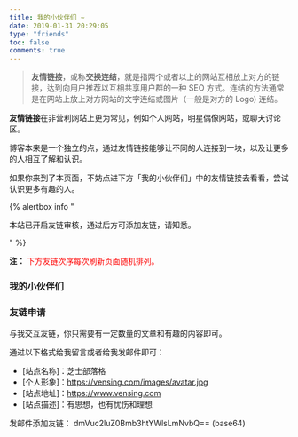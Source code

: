 ```yaml
---
title: 我的小伙伴们 ~
date: 2019-01-31 20:29:05
type: "friends"
toc: false
comments: true
---
```





> **友情链接**，或称**交换连结**，就是指两个或者以上的网站互相放上对方的链接，达到向用户推荐以互相共享用户群的一种 SEO 方式。连结的方法通常是在网站上放上对方网站的文字连结或图片（一般是对方的 Logo) 连结。

**友情链接**在非营利网站上更为常见，例如个人网站，明星偶像网站，或聊天讨论区。

博客本来是一个独立的点，通过友情链接能够让不同的人连接到一块，以及让更多的人相互了解和认识。

如果你来到了本页面，不妨点进下方「我的小伙伴们」中的友情链接去看看，尝试认识更多有趣的人。

{% alertbox info "

本站已开启友链审核，通过后方可添加友链，请知悉。

" %}

**注：** <span style="color:red;">下方友链次序每次刷新页面随机排列。<span>

### 我的小伙伴们

<div class="linkpage"><ul id="friendsList"></ul></div>

<script type="text/javascript">
// 以下为样例内容，按照格式可以随意修改
var myFriends = [
    ["https://candinya.com/", "https://cn.gravatar.com/avatar/a7f9e15fef26e0a540edc977e21cb3eb", "@糖喵🍬", "要来根🍭嘛~"], 
    ["https://www.mintimate.cn/", "https://puui.qpic.cn/fans_admin/0/3_1680187318_1573736162839/0", "@Mintimate", " ο(=•ω＜=)ρ，酷安机油 ~，奥利给"], 
    ["https://www.hqsblog.cn/", "https://secure.gravatar.com/avatar/bf26ba39de8953a3629b16a30c5f1dbe?s=40&r=G&d=", "@寒穹の小屋", "喜欢追番、打游戏、听音乐的好学生"],
    ["https://blog.thris.me/", "https://blog.thris.me/usr/uploads/2019/10/4136684673.jpeg", "@博源", "理工大学生 懒癌晚期"], 
    ["https://sanshiliuxiao.top/", "https://cdn.jsdelivr.net/gh/sanshiliuxiao/blog-static/avatar.jpg", "@椎咲良田", " 昨日、今日、明日，前端大佬 ( =•ω＜= )✧"], 
    ["https://meyyz.cn/", "https://vensing.com/images/avatar.webp", "@一叶竹", "是一个喜欢二次元的蓝孩纸喔 ~"],
    ["https://blog.badapple.pro/", "https://cn.gravatar.com/avatar/cc6a1849aa21339b96dd2a7c913dc435", "@东方幻梦", "只是当时已惘然，沉溺梦中不愿醒来。"],
    ["https://blog.imgradeone.xyz/", "https://blog.imgradeone.xyz/images/avatar.png?v=1585924114010", "@一么酱", "(妹妹酱？猜测)萌站 一 丧病至极的一么酱的官网。"], 
    ["https://removeif.github.io/", "https://cdn.jsdelivr.net/gh/removeif/removeif.github.io@latest/img/avatar.png", "@辣椒の酱", " 尚未执佩剑，转眼即江湖。后端开发，技术分享。"], 
    ["https://www.senventise.com/", "https://public-res-1256129046.cos.ap-shanghai.myqcloud.com/avatar.png", "@Senventise", "Steam 游戏大佬，Galgame 爱好者。"],
    ["https://raspii.tech/", "https://vensing.com/images/avatar.webp", "@无用挂件の日历", "无用挂件の日历 ο(=•ω＜=)ρ。"], 
    ["https://zhangyijia.eu5.org/", "https://cdn.jsdelivr.net/gh/miku-o/imgData/5c3aedy7.jpg", "@ZhangYiJia", " 我们所过的每个平凡的日常，也许就是连续发生的奇迹"], 
    ["https://angelni.github.io/", "https://cdn.jsdelivr.net/gh/AngelNI/CDN@3.0/imgs/avatar.png", "@AngelNI", "A HPU‘s student。"],
    ["https://type.zhoublog.xyz/", "https://ae01.alicdn.com/kf/Ua037dc8b478d4c2ca8fc8ebcdfe589bcj.png", "@_Zhou_", "一名来普普通通的学生(其实是大佬哒)"],
    ["https://skyblond.info/", "https://secure.gravatar.com/avatar/b8dd5801979dc700a9cc29ef793f3357", "@天空Blond", "推油，精神神楽坂 ← 不是，绝对不是"],
    ["https://raptazure.github.io/", "https://cdn.jsdelivr.net/gh/raptazure/cdn/blog/avatar.jpg", "@Raptazure", "推油，心随自然"],
    ["https://nek0ri.de/", "https://pic.imgdb.cn/item/5e43fc102fb38b8c3cdb23dc.png", "@猫梨の部屋", "我们能做得更好"],
    ["https://cwksc.github.io/", "https://cwksc.github.io/assets/image/author_photo/CWKSC_photo.jpg", "@CWKSC", "大佬，主要是写技术文章的，有时候是日常，吐槽"],
    ["https://mgear-blogs.obs-website.cn-east-3.myhuaweicloud.com/", "https://cdn.jsdelivr.net/gh/Lionad-Morotar/blog-cdn/image/avatar.gif", "@lionad", "前端工程师|午夜吉他魔|兴趣泛滥的游戏玩家"],
    ["https://chanshiyu.com", "https://cdn.jsdelivr.net/gh/chanshiyucx/yoi/blog/avatar.jpg", "@蝉时雨", "蝉鸣如雨，花宵道中"],
    ["https://yked.gitee.io", "https://gravatar.loli.net/avatar/5247364b04565d40f759ce8ee7bd60e6", "@聆听·彼岸", "彼岸少年"],
    ["http://www.kawashiros.club", "https://i.loli.net/2020/08/14/iV2Ex7yQdXfro8U.jpg", "@非科学のカッパ", "Coffee-Code Transformer"],
    ["https://www.cnblogs.com/kirito-c/", "https://en.gravatar.com/userimage/105055435/62023ec86df80c63db7560b0da224a2c.jpg", "@於清樂的碎碎念", "忽而盛夏"],
    ["https://zhi-tu.now.sh/", "https://cdn.jsdelivr.net/gh/Zhi-Tu/My-Album/photos/20200422121222.JPG", "@知荼","冥然兀坐，万籁有声"]
];

// 以下为核心功能内容，修改前请确保理解您的行为内容与可能造成的结果
var  targetList = document.getElementById("friendsList");
while (myFriends.length > 0) {
    var rndNum = Math.floor(Math.random()*myFriends.length);
    var friendNode = document.createElement("li");
    var friend_link = document.createElement("a"), 
        friend_img = document.createElement("img"), 
        friend_name = document.createElement("h4"), 
        friend_about = document.createElement("p")
    ;
    friend_link.target = "_blank";
    friend_link.href = myFriends[rndNum][0];
    friend_img.src=myFriends[rndNum][1];
    friend_name.innerText = myFriends[rndNum][2];
    friend_about.innerText = myFriends[rndNum][3];
    friend_link.appendChild(friend_img);
    friend_link.appendChild(friend_name);
    friend_link.appendChild(friend_about);
    friendNode.appendChild(friend_link);
    targetList.appendChild(friendNode);
    myFriends.splice(rndNum, 1);
}
</script>


### 友链申请

与我交互友链，你只需要有一定数量的文章和有趣的内容即可。

通过以下格式给我留言或者给我发邮件即可：

- [站点名称]：芝士部落格
- [个人形象]：https://vensing.com/images/avatar.jpg
- [站点地址]：https://www.vensing.com
- [站点描述]：有思想，也有忧伤和理想

发邮件添加友链：
dmVuc2luZ0Bmb3htYWlsLmNvbQ== (base64)





